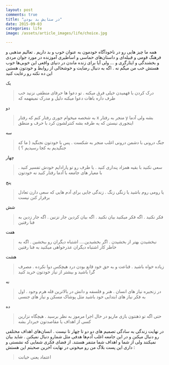 ```yaml
---
layout: post
comments: true
title: "در ستایش بد بودن"
date: 2015-09-03
categories: life
image: /assets/article_images/life/choice.jpg

---
```


همه ما چیز هایی رو در ناخودآگاه خودمون به عنوان خوب و بد داریم . تعالیم مذهبی و فرهنگ قومی و قبیله‌ای و داستان‌های حماسی و اساطیری آموزنده در مورد جوان مردی و بخشندگی و ایثارگری و …
ولی آیا برای زنده ماندن در دنیای واقعی این خوبی‌ها  خوب هستش  خب من میگم نه . اگه به دنبال رضایت و خوشحالی از روابط و خودتون هستین این ده نکته رو رعایت کنید

یک

>درک کردن با فهمیدن خیلی فرق میکنه .  تو دعوا ها حرفای منطقی نزنید  خب طرف داره باهات دعوا میکنه دلیل و مدرک نمیفهمه که

دو

>به شخصه میخوام جوری رفتار کنم که رفتار x منجر به رفتار y بشه ولی آدما اینجوری نیستن که یه طرفه بشه کنترلشون کرد با حرف و منطق

سه

>جنگ درونی با دشمن درونی اغلب منجر به شکست . پس با خودتون نجنگید ( ما که جنگیدیم به کجا رسیدیم ؟ )

چهار

>سعی نکنید با بقیه همزاد پنداری کنید . یا طرف رو تو پارادایم خودش تفسیر کنید . با معیار های جامعه با آدما رفتار کنید نه خودتون

پنج

>یا رومی روم باشید یا زنگی زنگ . زندگی جایی برای آدم هایی که سعی دارن تعادل برقرار کنن نیست

شش

>فکر نکنید . اگه فکر میکنید بیان نکنید . اگه بیان کردین جار نزنین . اگه جار زدین به فنا رفتین

هفت

>نبخشیدن بهتر از بخشیدن . اگر بخشیدین…. اشتباه دیگران رو ببخشین . اگه به خاطر کار اشتباه دیگران عذرخواهی میکنید به فنا رفتین

هشت

>زیاده خواه باشید . قناعت و به حق خود قانع بودن درد هیچکس دوا نکرده . مصرف گرا باشید و بیشتر از نیاز خودتون خرید کنید

نه

>در زنجیره نیاز های انسان . هنر و فلسفه و دانش در بالاترین قله هرم وجود . اول به فکر نیاز های ابتدایی خود باشید مثل پوشاک مسکن و نیاز های جنسی

ده

>حتی اگه تو ذهنتون بازی ماریو در حال اجرا مرموز به نظر برسید . هیچگاه نزارین کسی از اهداف یا مقاصدتون خبردار بشه



در نهایت زندگی به سادگی تصمیم های دو دو تا چهار تا نیست . انسان‌های اهداف مختلفی رو دنبال میکنن و در این جامعه اغلب آدم‌ها هدفی مثل شمارو دنبال نمیکنن . شاید بیان نمیکنند ولی از شما و اهداف شما متنفر هستند. از فضای فکری شمایی که نشستی و داری این پست بلاگ من رو میخونی در نهایت آخرین صحبتم این هستش :

>اعتماد یعنی خیانت
